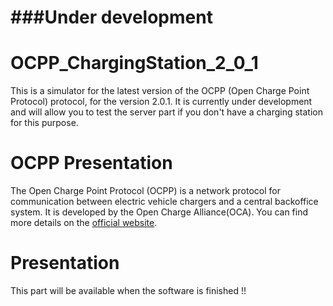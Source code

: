 # ###Under development 

# OCPP_ChargingStation_2_0_1
This is a simulator for the latest version of the OCPP (Open Charge Point Protocol) protocol, for the version 2.0.1.
It is currently under development and will allow you to test the server part if you don't have a charging station for this purpose.

# OCPP Presentation
The Open Charge Point Protocol (OCPP) is a network protocol for communication between electric vehicle chargers and a central backoffice system. It is developed by the Open Charge Alliance(OCA).
You can find more details on the [official website](https://www.openchargealliance.org/).

# Presentation

This part will be available when the software is finished !!
